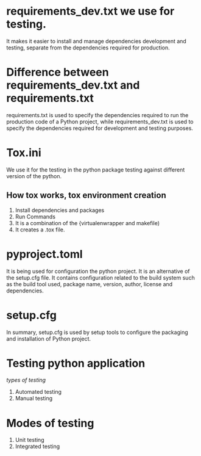 # requirements_dev.txt we use for testing.
It makes it easier to install and manage dependencies development and testing, separate from the dependencies required for production.

# Difference between requirements_dev.txt and requirements.txt

requirements.txt is used to specify the dependencies required to run the production code of a Python project, while requirements_dev.txt is used to specify the dependencies required for development and testing purposes.

# Tox.ini
We use it for the testing in the python package testing against different version of the python.

## How tox works, tox environment creation
1. Install dependencies and packages
2. Run Commands
3. It is a combination of the {virtualenwrapper and makefile)
4. It creates a .tox file.

# pyproject.toml
It is being used for configuration the python project. It is an alternative of the setup.cfg file. It contains configuration related to the build system such as the build tool used, package name, version, author, license and dependencies.

# setup.cfg
In summary, setup.cfg is used by setup tools to configure the packaging and installation of Python project.

# Testing python application
*types of testing*
1. Automated testing
2. Manual testing

# Modes of testing
1. Unit testing
2. Integrated testing